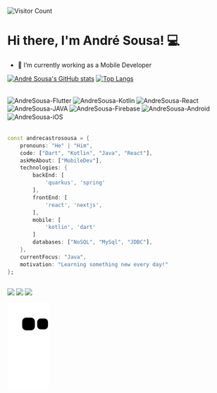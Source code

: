 ![Visitor Count](https://profile-counter.glitch.me/andrecastrosousa/count.svg)

<h1> Hi there, I'm André Sousa! 💻 </h1>

- 📱 I’m currently working as a Mobile Developer

[![André Sousa's GitHub stats](https://github-readme-stats.vercel.app/api?username=andrecastrosousa&show_icons=true&theme=gruvbox&count_private=true&include_all_commits=true&rank_icon=github)](https://github.com/andrecastrosousa/github-readme-stats)
[![Top Langs](https://github-readme-stats.vercel.app/api/top-langs/?username=andrecastrosousa&layout=compact&theme=gruvbox&count_private=true)](https://github.com/andrecastrosousa/github-readme-stats)

<div style="display: inline_block"><br>
  <img align="center" alt="AndreSousa-Flutter" height="30" width="40" src="https://cdn.jsdelivr.net/gh/devicons/devicon/icons/flutter/flutter-original.svg">
  <img align="center" alt="AndreSousa-Kotlin" height="30" width="40" src="https://cdn.jsdelivr.net/gh/devicons/devicon/icons/kotlin/kotlin-original.svg">
  <img align="center" alt="AndreSousa-React" height="30" width="40" src="https://cdn.jsdelivr.net/gh/devicons/devicon/icons/react/react-original.svg" />
  <img align="center" alt="AndreSousa-JAVA" height="30" width="40" src="https://cdn.jsdelivr.net/gh/devicons/devicon/icons/java/java-original.svg">
  <img align="center" alt="AndreSousa-Firebase" height="30" width="40" src="https://cdn.jsdelivr.net/gh/devicons/devicon/icons/firebase/firebase-plain.svg">
  <img align="center" alt="AndreSousa-Android" height="30" width="40" src="https://cdn.jsdelivr.net/gh/devicons/devicon/icons/android/android-original.svg">
  <img align="center" alt="AndreSousa-iOS" height="30" width="40" src="https://cdn.jsdelivr.net/gh/devicons/devicon/icons/apple/apple-original.svg">
  </div>
  <br>
<div>
   
  
```dart
const andrecastrosousa = {
    pronouns: "He" | "Him",
    code: ["Dart", "Kotlin", "Java", "React"],
    askMeAbout: ["MobileDev"],
    technologies: {
        backEnd: [
            'quarkus', 'spring'
        ],
        frontEnd: [
            'react', 'nextjs',
        ],
        mobile: [
            'kotlin', 'dart'
        ]
        databases: ["NoSQL", "MySql", "JDBC"],
    },
    currentFocus: "Java",
    motivation: "Learning something new every day!"
};
```
</div>
  
  ##
<div>
  <a href="https://www.linkedin.com/in/andr%C3%A9-sousa-940a66185/" target="_blank"><img src="https://img.shields.io/badge/LinkedIn-0077B5?style=for-the-badge&logo=linkedin&logoColor=white"></a>
  <a href="mailto:andre.castro.sousa@gmail.com" target="_blank"><img src="https://img.shields.io/badge/Gmail-D14836?style=for-the-badge&logo=gmail&logoColor=white"></a>
  <a href="https://open.spotify.com/user/gntylpkdhimzu2n67zj9ok7z8?si=b2d852cb4988449c" target="_blank"><img src="https://img.shields.io/badge/Spotify-1ED760?&style=for-the-badge&logo=spotify&logoColor=white"></a>

  ![Snake animation](https://github.com/andrecastrosousa/andrecastrosousa/blob/output/github-contribution-grid-snake.svg)

</div>

